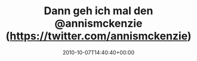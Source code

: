 ---
retweeted: false
source: <a href="http://termtter.org/" rel="nofollow">Termtter</a>
entities:
  hashtags:
  - text: sfdaycgn
    indices:
    - '66'
    - '75'
  symbols: []
  user_mentions:
  - name: Daniel Lohse
    screen_name: annismckenzie
    indices:
    - '21'
    - '35'
    id_str: '8489592'
    id: '8489592'
  urls: []
display_text_range:
- '0'
- '83'
favorite_count: '0'
id_str: '26654420195'
truncated: false
retweet_count: '0'
id: '26654420195'
created_at: Thu Oct 07 14:40:40 +0000 2010
favorited: false
full_text: 'Dann geh ich mal den [@annismckenzie](https://twitter.com/annismckenzie)
  in Hessen einsammeln. Danach: #sfdaycgn social!'
lang: de
tags:
- sfdaycgn
- pesos/twitter
date: '2010-10-07T14:40:40+00:00'
src: https://twitter.com/bascht/status/26654420195
original_url: https://twitter.com/bascht/status/26654420195
type: twitter_tweet
text: 'Dann geh ich mal den [@annismckenzie](https://twitter.com/annismckenzie) in
  Hessen einsammeln. Danach: #sfdaycgn social!'
title: Dann geh ich mal den @annismckenzie (https://twitter.com/annismckenzie)

---
